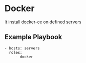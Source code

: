 Docker
=========
It install docker-ce on defined servers

Example Playbook
----------------
    - hosts: servers
      roles:
         - docker


